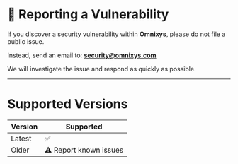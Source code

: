 # 🔐 Reporting a Vulnerability

If you discover a security vulnerability within **Omnixys**, please do not file a public issue.

Instead, send an email to: **[security@omnixys.com](mailto:security@omnixys.com)**

We will investigate the issue and respond as quickly as possible.

---

# Supported Versions

| Version | Supported              |
| ------- | ---------------------- |
| Latest  | ✅                      |
| Older   | ⚠️ Report known issues |
